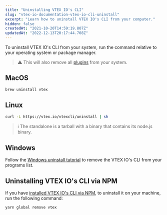 ```yaml
---
title: "Uninstalling VTEX IO's CLI"
slug: "vtex-io-documentation-vtex-io-cli-uninstall"
excerpt: "Learn how to uninstall VTEX IO's CLI from your computer."
hidden: false
createdAt: "2021-10-20T14:59:19.807Z"
updatedAt: "2022-12-13T20:17:44.708Z"
---
```


To uninstall VTEX IO's CLI from your system, run the command relative to your operating system or package manager.

>⚠️ This will also remove all [plugins](https://developers.vtex.com/docs/guides/vtex-io-documentation-vtex-io-cli-plugins) from your system.

## MacOS

```sh
brew uninstall vtex
```

## Linux

```sh
curl -L https://vtex.io/vtexcli/uninstall | sh
```

> ℹ️ The standalone is a tarball with a binary that contains its node.js binary.

## Windows

Follow the [Windows uninstall tutorial](https://support.microsoft.com/en-us/windows/uninstall-or-remove-apps-and-programs-in-windows-10-4b55f974-2cc6-2d2b-d092-5905080eaf98) to remove the VTEX IO's CLI from your programs list.

## Uninstalling VTEX IO's CLI via NPM

If you have [installed VTEX IO's CLI via NPM](https://developers.vtex.com/docs/guides/vtex-io-documentation-vtex-io-cli-install), to uninstall it on your machine, run the following command:

```sh
yarn global remove vtex
```
